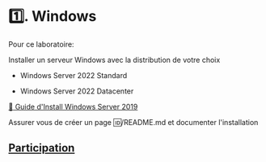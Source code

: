 # :one:. Windows

Pour ce laboratoire:
  
  Installer un serveur Windows avec la distribution de votre choix
  
  - Windows Server 2022 Standard

  - Windows Server 2022 Datacenter  
  
[:pushpin: Guide d'Install Windows Server 2019](https://github.com/CollegeBoreal/Tutoriels/tree/main/O.OS/2.Windows/servers)

   Assurer vous de créer un page :id:/README.md et documenter l'installation

## [Participation](Participation.md)
